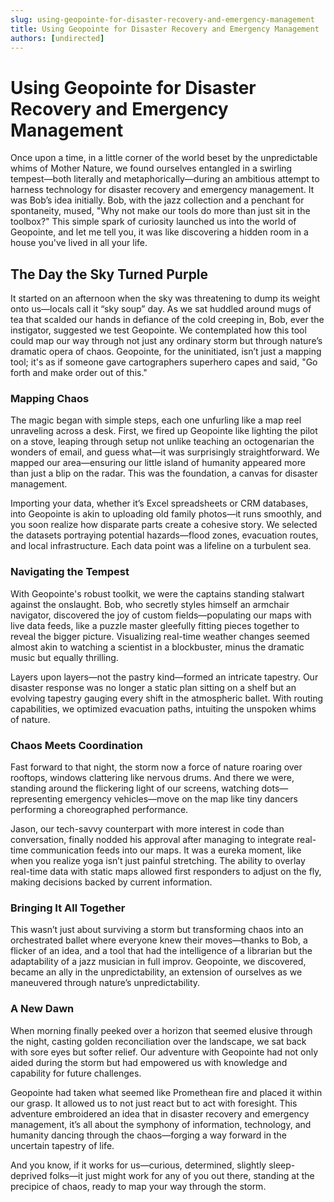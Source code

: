 ```yaml
---
slug: using-geopointe-for-disaster-recovery-and-emergency-management
title: Using Geopointe for Disaster Recovery and Emergency Management
authors: [undirected]
---
```



# Using Geopointe for Disaster Recovery and Emergency Management

Once upon a time, in a little corner of the world beset by the unpredictable whims of Mother Nature, we found ourselves entangled in a swirling tempest—both literally and metaphorically—during an ambitious attempt to harness technology for disaster recovery and emergency management. It was Bob’s idea initially. Bob, with the jazz collection and a penchant for spontaneity, mused, "Why not make our tools do more than just sit in the toolbox?" This simple spark of curiosity launched us into the world of Geopointe, and let me tell you, it was like discovering a hidden room in a house you've lived in all your life.

## The Day the Sky Turned Purple

It started on an afternoon when the sky was threatening to dump its weight onto us—locals call it “sky soup” day. As we sat huddled around mugs of tea that scalded our hands in defiance of the cold creeping in, Bob, ever the instigator, suggested we test Geopointe. We contemplated how this tool could map our way through not just any ordinary storm but through nature’s dramatic opera of chaos. Geopointe, for the uninitiated, isn’t just a mapping tool; it's as if someone gave cartographers superhero capes and said, "Go forth and make order out of this."

### Mapping Chaos

The magic began with simple steps, each one unfurling like a map reel unraveling across a desk. First, we fired up Geopointe like lighting the pilot on a stove, leaping through setup not unlike teaching an octogenarian the wonders of email, and guess what—it was surprisingly straightforward. We mapped our area—ensuring our little island of humanity appeared more than just a blip on the radar. This was the foundation, a canvas for disaster management.

Importing your data, whether it’s Excel spreadsheets or CRM databases, into Geopointe is akin to uploading old family photos—it runs smoothly, and you soon realize how disparate parts create a cohesive story. We selected the datasets portraying potential hazards—flood zones, evacuation routes, and local infrastructure. Each data point was a lifeline on a turbulent sea.

### Navigating the Tempest

With Geopointe's robust toolkit, we were the captains standing stalwart against the onslaught. Bob, who secretly styles himself an armchair navigator, discovered the joy of custom fields—populating our maps with live data feeds, like a puzzle master gleefully fitting pieces together to reveal the bigger picture. Visualizing real-time weather changes seemed almost akin to watching a scientist in a blockbuster, minus the dramatic music but equally thrilling.

Layers upon layers—not the pastry kind—formed an intricate tapestry. Our disaster response was no longer a static plan sitting on a shelf but an evolving tapestry gauging every shift in the atmospheric ballet. With routing capabilities, we optimized evacuation paths, intuiting the unspoken whims of nature. 

### Chaos Meets Coordination

Fast forward to that night, the storm now a force of nature roaring over rooftops, windows clattering like nervous drums. And there we were, standing around the flickering light of our screens, watching dots—representing emergency vehicles—move on the map like tiny dancers performing a choreographed performance. 

Jason, our tech-savvy counterpart with more interest in code than conversation, finally nodded his approval after managing to integrate real-time communication feeds into our maps. It was a eureka moment, like when you realize yoga isn’t just painful stretching. The ability to overlay real-time data with static maps allowed first responders to adjust on the fly, making decisions backed by current information.

### Bringing It All Together

This wasn’t just about surviving a storm but transforming chaos into an orchestrated ballet where everyone knew their moves—thanks to Bob, a flicker of an idea, and a tool that had the intelligence of a librarian but the adaptability of a jazz musician in full improv. Geopointe, we discovered, became an ally in the unpredictability, an extension of ourselves as we maneuvered through nature’s unpredictability.

### A New Dawn

When morning finally peeked over a horizon that seemed elusive through the night, casting golden reconciliation over the landscape, we sat back with sore eyes but softer relief. Our adventure with Geopointe had not only aided during the storm but had empowered us with knowledge and capability for future challenges.

Geopointe had taken what seemed like Promethean fire and placed it within our grasp. It allowed us to not just react but to act with foresight. This adventure embroidered an idea that in disaster recovery and emergency management, it’s all about the symphony of information, technology, and humanity dancing through the chaos—forging a way forward in the uncertain tapestry of life.

And you know, if it works for us—curious, determined, slightly sleep-deprived folks—it just might work for any of you out there, standing at the precipice of chaos, ready to map your way through the storm.
```
